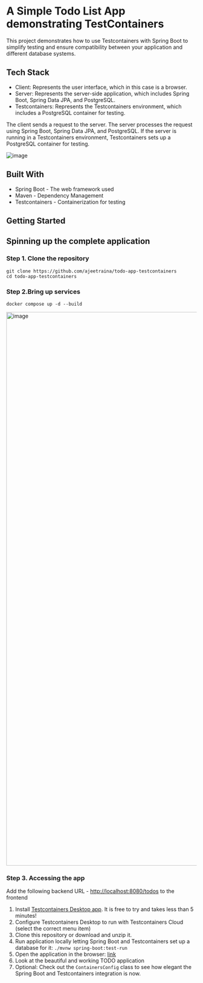 # A Simple Todo List App demonstrating TestContainers

This project demonstrates how to use Testcontainers with Spring Boot to simplify testing and ensure compatibility between your application and different database systems.

## Tech Stack

- Client: Represents the user interface, which in this case is a browser.
- Server: Represents the server-side application, which includes Spring Boot, Spring Data JPA, and PostgreSQL.
- Testcontainers: Represents the Testcontainers environment, which includes a PostgreSQL container for testing.

The client sends a request to the server. The server processes the request using Spring Boot, Spring Data JPA, and PostgreSQL.
If the server is running in a Testcontainers environment, Testcontainers sets up a PostgreSQL container for testing.

![image](https://github.com/user-attachments/assets/61e09194-a30a-4737-8ae9-bca862a120f9)


## Built With
- Spring Boot - The web framework used
- Maven - Dependency Management
- Testcontainers - Containerization for testing

## Getting Started

## Spinning up the complete application

### Step 1. Clone the repository

```
git clone https://github.com/ajeetraina/todo-app-testcontainers
cd todo-app-testcontainers
```

### Step 2.Bring up services 

```
docker compose up -d --build
```

<img width="1466" alt="image" src="https://github.com/user-attachments/assets/62c42fe5-2dab-4b70-8812-5f54f4a6624f">


### Step 3. Accessing the app

Add the following backend URL - [http://localhost:8080/todos](http://localhost:8080/todos) to the frontend 




1. Install [Testcontainers Desktop app](https://testcontainers.com/desktop?utm_medium=event&utm_source=2023-springone&utm_content=raffle-repo). It is free to try and takes less than 5 minutes!
2. Configure Testcontainers Desktop to run with Testcontainers Cloud (select the correct menu item)
3. Clone this repository or download and unzip it. 
4. Run application locally letting Spring Boot and Testcontainers set up a database for it: `./mvnw spring-boot:test-run`
5. Open the application in the browser: [link](http://localhost:8080/?http://localhost:8080/todos)
6. Look at the beautiful and working TODO application
7. Optional: Check out the `ContainersConfig` class to see how elegant the Spring Boot and Testcontainers integration is now.



